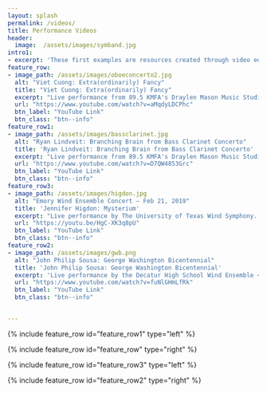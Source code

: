 ```yaml
---
layout: splash
permalink: /videos/
title: Performance Videos
header:
  image:  /assets/images/symband.jpg
intro1:
- excerpt: 'These first examples are resources created through video editing and our online learning platform (Microsoft Teams) to connect with students during the COVID-19 school closure. We have been successful in continuing to engage students and support them through formal and informal methods.'
feature_row:
- image_path: /assets/images/oboeconcerto2.jpg
  alt: "Viet Cuong: Extra(ordinarily) Fancy"
  title: "Viet Cuong: Extra(ordinarily) Fancy"
  excerpt: "Live performance from 89.5 KMFA's Draylen Mason Music Studio. <br> February 16, 2024 &mdash; David K. Blackwell Jr. and Ryan Hirokawa, oboists"
  url: "https://www.youtube.com/watch?v=aMqdyLDCPhc"
  btn_label: "YouTube Link"
  btn_class: "btn--info"
feature_row1:
- image_path: /assets/images/bassclarinet.jpg
  alt: "Ryan Lindveit: Branching Brain from Bass Clarinet Concerto"
  title: 'Ryan Lindveit: Branching Brain from Bass Clarinet Concerto'
  excerpt: "Live performance from 89.5 KMFA's Draylen Mason Music Studio. <br> February 16, 2024 &mdash; Matthew Rockwell, bass clarinet"
  url: "https://www.youtube.com/watch?v=D7QW4853Grc"
  btn_label: "YouTube Link"
  btn_class: "btn--info"
feature_row3:
- image_path: /assets/images/higdon.jpg
  alt: "Emory Wind Ensemble Concert – Feb 21, 2019"
  title: 'Jennifer Higdon: Mysterium'
  excerpt: "Live performance by The University of Texas Wind Symphony. <br> October 21, 2022 &mdash; Micah Bronaugh and Sophie Maness, soloists"
  url: "https://youtu.be/HgC-XK3q8pU"
  btn_label: "YouTube Link"
  btn_class: "btn--info"
feature_row2:
- image_path: /assets/images/gwb.png
  alt: "John Philip Sousa: George Washington Bicentennial"
  title: 'John Philip Sousa: George Washington Bicentennial'
  excerpt: 'Live performance by the Decatur High School Wind Ensemble <br> March 11, 2022 &mdash; Large Group Performance Evaluation'
  url: "https://www.youtube.com/watch?v=fuNlGHmLfRk"
  btn_label: "YouTube Link"
  btn_class: "btn--info"


---
```



{% include feature_row id="feature_row1" type="left" %}

{% include feature_row id="feature_row" type="right" %}

{% include feature_row id="feature_row3" type="left" %}

{% include feature_row id="feature_row2" type="right" %}
